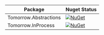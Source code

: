 | Package               | Nuget Status                                                                                                                                 |
|-----------------------|----------------------------------------------------------------------------------------------------------------------------------------------|
| Tomorrow.Abstractions | [![NuGet](https://img.shields.io/nuget/v/Tomorrow.Abstractions.svg?style=flat-square)](https://www.nuget.org/packages/Tomorrow.Abstractions) |
| Tomorrow.InProcess    | [![NuGet](https://img.shields.io/nuget/v/Tomorrow.InProcess.svg?style=flat-square)](https://www.nuget.org/packages/Tomorrow.InProcess)       |